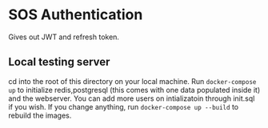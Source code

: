 # SOS Authentication
Gives out JWT and refresh token.

## Local testing server
cd into the root of this directory on your local machine. Run `docker-compose up` to initialize redis,postgresql (this comes with one data populated inside it) and the webserver. You can add more users on intializatoin through init.sql if you wish. If you change anything, run `docker-compose up --build` to rebuild the images.